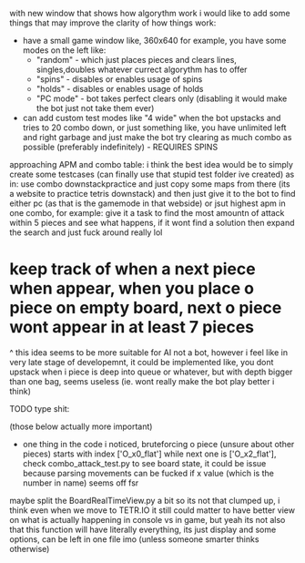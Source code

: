 with new window that shows how algorythm work i would like to add some things that may improve the clarity of how things work:
- have a small game window like, 360x640 for example, you have some modes on the left like:
     - "random" - which  just places pieces and clears lines, singles,doubles whatever currect algorythm has to offer
     - "spins" - disables or enables usage of spins
     - "holds" - disables or enables usage of holds
     - "PC mode" - bot takes perfect clears only (disabling it would make the bot just not take them ever)
- can add custom test modes like "4 wide" when the bot upstacks and tries to 20 combo down, or just something like, you have unlimited
left and right garbage and just make the bot try clearing as much combo as possible (preferably indefinitely) - REQUIRES SPINS

approaching APM and combo table:
i think the best idea would be to simply create some testcases (can finally use that stupid test folder ive created) as in:
use combo downstackpractice and just copy some maps from there (its a website to practice tetris downstack)
and then just give it to the bot to find either pc (as that is the gamemode in that webside) or jsut highest apm in one combo, for example:
give it a task to find the most amountn of attack within 5 pieces and see what happens, if it wont find a solution then expand the search and just fuck around really lol

# keep track of when a next piece when appear, when you place o piece on empty board, next o piece wont appear in at least 7 pieces 
^ this idea seems to be more suitable for AI not a bot, however i feel like in very late stage of developemnt, it could be implemented like, you dont upstack when i piece is deep into queue or whatever, but with depth bigger than one bag, seems useless (ie. wont really make the bot play better i think)

TODO type shit:

(those below actually more important)
- one thing in the code i noticed, bruteforcing o piece (unsure about other pieces)
starts with index ['O_x0_flat'] while next one is ['O_x2_flat'], check combo_attack_test.py to see board state, it could be issue because parsing movements can be fucked if x value (which is the number in name) seems off fsr


maybe split the BoardRealTimeView.py a bit so its not that clumped up, i think even when we move to TETR.IO it still could matter to have better view on what
is actually happening in console vs in game, but yeah its not also that this function will have literally everything, its just display and some options, can be
left in one file imo (unless someone smarter thinks otherwise)

